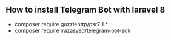 ## How to install Telegram Bot with laravel 8

* composer require guzzlehttp/psr7 1.*
* composer require irazasyed/telegram-bot-sdk
